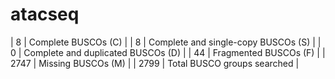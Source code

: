 # atacseq

| 8       | Complete BUSCOs (C) |
| 8       | Complete and single-copy BUSCOs (S) |
| 0       | Complete and duplicated BUSCOs (D) |
| 44      | Fragmented BUSCOs (F) |
| 2747    | Missing BUSCOs (M) |
| 2799    | Total BUSCO groups searched |
